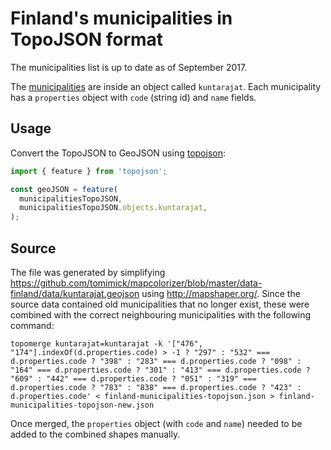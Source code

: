 # Finland's municipalities in TopoJSON format

The municipalities list is up to date as of September 2017.

The [municipalities](finland-municipalities-topojson.json) are inside an object called `kuntarajat`. Each municipality
has a `properties` object with `code` (string id) and `name` fields.

## Usage

Convert the TopoJSON to GeoJSON using [topojson](https://github.com/topojson/topojson):

```js
import { feature } from 'topojson';

const geoJSON = feature(
  municipalitiesTopoJSON,
  municipalitiesTopoJSON.objects.kuntarajat,
);
```

## Source

The file was generated by simplifying https://github.com/tomimick/mapcolorizer/blob/master/data-finland/data/kuntarajat.geojson
using http://mapshaper.org/. Since the source data contained old municipalities
that no longer exist, these were combined with the correct neighbouring
municipalities with the following command:

```
topomerge kuntarajat=kuntarajat -k '["476", "174"].indexOf(d.properties.code) > -1 ? "297" : "532" === d.properties.code ? "398" : "283" === d.properties.code ? "098" : "164" === d.properties.code ? "301" : "413" === d.properties.code ? "609" : "442" === d.properties.code ? "051" : "319" === d.properties.code ? "783" : "838" === d.properties.code ? "423" : d.properties.code' < finland-municipalities-topojson.json > finland-municipalities-topojson-new.json
```

Once merged, the `properties` object (with `code` and `name`) needed to be added
to the combined shapes manually.
